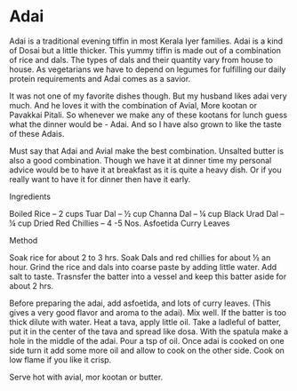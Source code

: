 #  Adai

Adai is a traditional evening tiffin in most Kerala Iyer families. Adai is a kind of Dosai but a little thicker. This yummy tiffin is made out of a combination of rice and dals. The types of dals and their quantity vary from house to house. As vegetarians we have to depend on legumes for fulfilling our daily protein requirements and Adai comes as a savior.


It was not one of my favorite dishes though. But my husband likes adai very much. And he loves it with the combination of Avial, More kootan or Pavakkai Pitali. So whenever we make any of these kootans for lunch guess what the dinner would be - Adai. And so I have also grown to like the taste of these Adais.

Must say that Adai and Avial make the best combination. Unsalted butter is also a good combination. Though we have it at dinner time my personal advice would be to have it at breakfast as it is quite a heavy dish. Or if you really want to have it for dinner then have it early.



Ingredients


Boiled Rice – 2 cups
Tuar Dal – ½ cup
Channa Dal – ¼ cup
Black Urad Dal – ¼ cup
Dried Red Chillies – 4 -5 Nos.
Asfoetida
Curry Leaves


Method

Soak rice for about 2 to 3 hrs. Soak Dals and red chillies for about ½ an hour. Grind the rice and dals into coarse paste by adding little water. Add salt to taste. Trasnsfer the batter into a vessel and keep this batter aside for about 2 hrs.

Before preparing the adai, add asfoetida, and lots of curry leaves. (This gives a very good flavor and aroma to the adai). Mix well. If the batter is too thick dilute with water. Heat a tava, apply little oil. Take a ladleful of batter, put it in the center of the tava and spread like dosa. With the spatula make a hole in the middle of the adai. Pour a tsp of oil. Once adai is cooked on one side turn it add some more oil and allow to cook on the other side. Cook on low flame if you like it crisp.

Serve hot with avial, mor kootan or butter. 